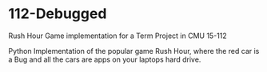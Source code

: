 # 112-Debugged
Rush Hour Game implementation for a Term Project in CMU 15-112

Python Implementation of the popular game Rush Hour, where the red car is a Bug and all the cars are apps on your laptops hard drive.
